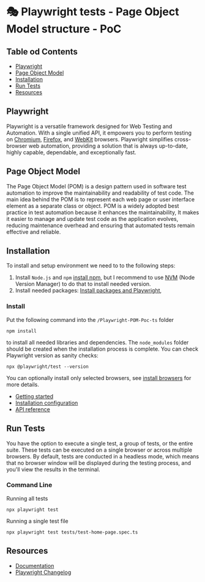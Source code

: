 # 🎭 Playwright tests - Page Object Model structure - PoC

## Table od Contents
- [Playwright](#playwright)
- [Page Object Model](#page-object-model)
- [Installation](#installation)
- [Run Tests](#run-tests)
- [Resources](#resources)

## Playwright
Playwright is a versatile framework designed for Web Testing and Automation. With a single unified API, it empowers you to perform testing on [Chromium](https://www.chromium.org/Home), [Firefox](https://www.mozilla.org/en-US/firefox/new/), and [WebKit](https://webkit.org/) browsers. Playwright simplifies cross-browser web automation, providing a solution that is always up-to-date, highly capable, dependable, and exceptionally fast.

## Page Object Model
The Page Object Model (POM) is a design pattern used in software test automation to improve the maintainability and readability of test code. The main idea behind the POM is to represent each web page or user interface element as a separate class or object. POM is a widely adopted best practice in test automation because it enhances the maintainability, It makes it easier to manage and update test code as the application evolves, reducing maintenance overhead and ensuring that automated tests remain effective and reliable.

## Installation

To install and setup environment we need to to the following steps:

1. Install `Node.js` and `npm` [install npm](https://docs.npmjs.com/downloading-and-installing-node-js-and-npm), but I recommend to use [NVM](https://www.linode.com/docs/guides/how-to-install-use-node-version-manager-nvm/) (Node Version Manager) to do that to install needed version.
2. Install needed packages: [Install packages and Playwright](#install),

### Install

Put the following command into the `/Playwright-POM-Poc-ts` folder

```
npm install
```
to install all needed libraries and dependencies. The `node_modules` folder should be created when the installation process is complete. You can check Playwright version as sanity checks:
```
npx @playwright/test --version
```

You can optionally install only selected browsers, see [install browsers](https://playwright.dev/docs/cli#install-browsers) for more details.

* [Getting started](https://playwright.dev/docs/intro)
* [Installation configuration](https://playwright.dev/docs/installation)
* [API reference](https://playwright.dev/docs/api/class-playwright)

## Run Tests

You have the option to execute a single test, a group of tests, or the entire suite. These tests can be executed on a single browser or across multiple browsers. By default, tests are conducted in a headless mode, which means that no browser window will be displayed during the testing process, and you'll view the results in the terminal.

### Command Line
Running all tests
```
npx playwright test
```
Running a single test file
```
npx playwright test tests/test-home-page.spec.ts
```

## Resources

* [Documentation](https://playwright.dev/docs/intro)
* [Playwright Changelog](https://github.com/microsoft/playwright/releases)
